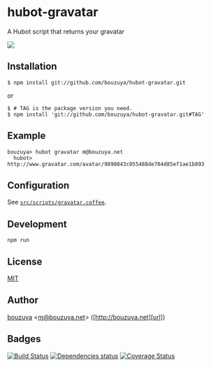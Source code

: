 # hubot-gravatar

A Hubot script that returns your gravatar

![](http://img.f.hatena.ne.jp/images/fotolife/b/bouzuya/20141007/20141007000519.gif)

## Installation

    $ npm install git://github.com/bouzuya/hubot-gravatar.git

or

    $ # TAG is the package version you need.
    $ npm install 'git://github.com/bouzuya/hubot-gravatar.git#TAG'

## Example

    bouzuya> hubot gravatar m@bouzuya.net
      hubot> http://www.gravatar.com/avatar/9890843c055488de704d85ef1ae1b893

## Configuration

See [`src/scripts/gravatar.coffee`](src/scripts/gravatar.coffee).

## Development

`npm run`

## License

[MIT](LICENSE)

## Author

[bouzuya][user] &lt;[m@bouzuya.net][mail]&gt; ([http://bouzuya.net][url])

## Badges

[![Build Status][travis-badge]][travis]
[![Dependencies status][david-dm-badge]][david-dm]
[![Coverage Status][coveralls-badge]][coveralls]

[travis]: https://travis-ci.org/bouzuya/hubot-gravatar
[travis-badge]: https://travis-ci.org/bouzuya/hubot-gravatar.svg?branch=master
[david-dm]: https://david-dm.org/bouzuya/hubot-gravatar
[david-dm-badge]: https://david-dm.org/bouzuya/hubot-gravatar.png
[coveralls]: https://coveralls.io/r/bouzuya/hubot-gravatar
[coveralls-badge]: https://img.shields.io/coveralls/bouzuya/hubot-gravatar.svg
[user]: https://github.com/bouzuya
[mail]: mailto:m@bouzuya.net
[url]: http://bouzuya.net
